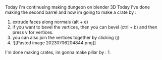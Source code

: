 Today i'm continueing making dungeon on blender 3D
Today i've done making the second barrel and now im going to make a crate by :
1. extrude faces along normals (alt + e)
2. if you want to bevel the vertices, then you can bevel (ctrl + b) and then press v for vertices.
3. you can also join the vertices together by clicking (j)
4. ![[Pasted image 20230706204844.png]] 

I'm done making crates, im gonna make pillar by :
1. 